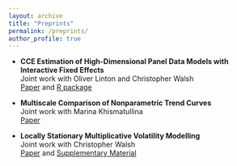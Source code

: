 ```yaml
---
layout: archive
title: "Preprints"
permalink: /preprints/
author_profile: true
---
```



*   **CCE Estimation of High-Dimensional Panel Data Models with Interactive Fixed Effects** <br/>
    Joint work with Oliver Linton and Christopher Walsh <br/>
    <a href="../files/preprints/high_dimensional_cce/paper.pdf">Paper</a> and <a href="https://github.com/ChriWalsh/ccehd">R package</a>  


*   **Multiscale Comparison of Nonparametric Trend Curves** <br/>
    Joint work with Marina Khismatullina <br/>
    <a href="../files/preprints/multiscale_comparison_trend_curves/paper.pdf">Paper</a>   


*   **Locally Stationary Multiplicative Volatility Modelling** <br/>
    Joint work with Christopher Walsh <br/>
    <a href="../files/preprints/locally_stationary_volatility_modelling/paper.pdf">Paper</a> and
    <a href="../files/preprints/locally_stationary_volatility_modelling/supplement.pdf">Supplementary Material</a>  



